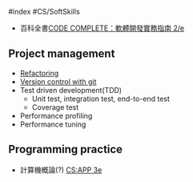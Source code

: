 #index #CS/SoftSkills

* 百科全書[CODE COMPLETE：軟體開發實務指南 2/e](https://www.tenlong.com.tw/products/9789864341313)

## Project management
* [Refactoring](Refactoring.md)
* [Version control with git](Version_control_with_git.md)
* Test driven development(TDD)
    * Unit test, integration test, end-to-end test
    * Coverage test
* Performance profiling
* Performance tuning

## Programming practice
* 計算機概論(?) [CS:APP 3e](CSAPP3e/Index.md)
